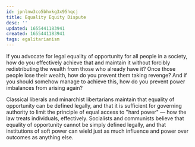 ```yaml
---
id: jpnlnw3co5bhxkg3x95hqcj
title: Equality Equity Dispute
desc: ''
updated: 1655441183941
created: 1655441183941
tags: egalitarianism
---
```


If you advocate for legal equality of opportunity for all people in a society, how do you effectively achieve that and maintain it without forcibly redistributing the wealth from those who already have it? Once those people lose their wealth, how do you prevent them taking revenge? And if you should somehow manage to achieve this, how do you prevent power imbalances from arising again?

Classical liberals and minarchist libertarians maintain that equality of opportunity can be defined legally, and that it is sufficient for governing authority to limit the principle of equal access to "hard power" — how the law treats individuals, effectively. Socialists and communists believe that equality of opportunity cannot be simply defined legally, and that institutions of soft power can wield just as much influence and power over outcomes as anything else.
